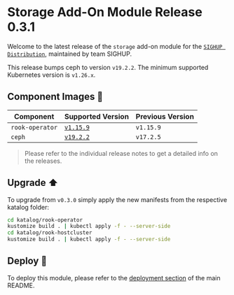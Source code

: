 # Storage Add-On Module Release 0.3.1

Welcome to the latest release of the `storage` add-on module for the [`SIGHUP Distribution`](https://github.com/sighupio/distribution),
maintained by team SIGHUP.

This release bumps ceph to version `v19.2.2`. The minimum supported Kubernetes version
is `v1.26.x`.

## Component Images 🚢

| Component       | Supported Version                                              | Previous Version |
| --------------- | -------------------------------------------------------------- | ---------------- |
| `rook-operator` | [`v1.15.9`](https://github.com/rook/rook/releases/tag/v1.15.9) | `v1.15.9`        |
| `ceph`          | [`v19.2.2`](https://github.com/ceph/ceph/releases/tag/v19.2.2) | `v17.2.5`        |

> Please refer to the individual release notes to get a detailed info on the releases.

## Upgrade ⬆️

To upgrade from `v0.3.0` simply apply the new manifests from the respective katalog
folder:

```sh
cd katalog/rook-operator
kustomize build . | kubectl apply -f - --server-side
cd katalog/rook-hostcluster
kustomize build . | kubectl apply -f - --server-side
```

## Deploy 🚀

To deploy this module, please refer to the [deployment section](../../README.md#deployment)
of the main README.
